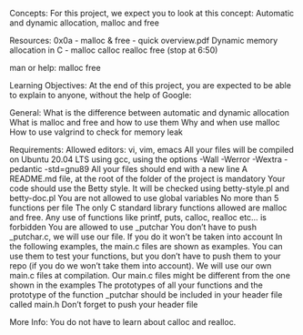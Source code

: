 Concepts:
For this project, we expect you to look at this concept:
Automatic and dynamic allocation, malloc and free

Resources:
0x0a - malloc & free - quick overview.pdf
Dynamic memory allocation in C - malloc calloc realloc free (stop at 6:50)

man or help:
malloc
free

Learning Objectives:
At the end of this project, you are expected to be able to explain to anyone, without the help of Google:

General:
What is the difference between automatic and dynamic allocation
What is malloc and free and how to use them
Why and when use malloc
How to use valgrind to check for memory leak

Requirements:
Allowed editors: vi, vim, emacs
All your files will be compiled on Ubuntu 20.04 LTS using gcc, using the options -Wall -Werror -Wextra -pedantic -std=gnu89
All your files should end with a new line
A README.md file, at the root of the folder of the project is mandatory
Your code should use the Betty style. It will be checked using betty-style.pl and betty-doc.pl
You are not allowed to use global variables
No more than 5 functions per file
The only C standard library functions allowed are malloc and free. Any use of functions like printf, puts, calloc, realloc etc… is forbidden
You are allowed to use _putchar
You don’t have to push _putchar.c, we will use our file. If you do it won’t be taken into account
In the following examples, the main.c files are shown as examples. You can use them to test your functions, but you don’t have to push them to your repo (if you do we won’t take them into account). We will use our own main.c files at compilation. Our main.c files might be different from the one shown in the examples
The prototypes of all your functions and the prototype of the function _putchar should be included in your header file called main.h
Don’t forget to push your header file

More Info:
You do not have to learn about calloc and realloc.
